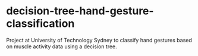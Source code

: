 # decision-tree-hand-gesture-classification
Project at University of Technology Sydney to classify hand gestures based on muscle activity data using a decision tree.
